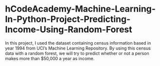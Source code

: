 # hCodeAcademy-Machine-Learning-In-Python-Project-Predicting-Income-Using-Random-Forest
In this project, I used the dataset containing census information based in year 1994 from UCI’s Machine Learning Repository.  By using this census data with a random forest, we will try to predict whether or not a person makes more than $50,000 a year as income.
